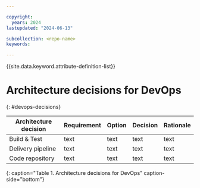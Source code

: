```yaml
---

copyright:
  years: 2024
lastupdated: "2024-06-13"

subcollection: <repo-name>
keywords:

---
```


{{site.data.keyword.attribute-definition-list}}

# Architecture decisions for DevOps
{: #devops-decisions}




| Architecture decision| Requirement | Option | Decision| Rationale|
|---|---|---|---|---|
|Build & Test| text | text | text | text |
|Delivery pipeline| text | text | text | text |
|Code repository| text | text | text | text |
{: caption="Table 1. Architecture decisions for DevOps" caption-side="bottom"}
